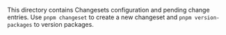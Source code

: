 This directory contains Changesets configuration and pending change entries.
Use `pnpm changeset` to create a new changeset and `pnpm version-packages` to version packages.

